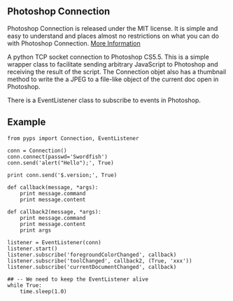 Photoshop Connection
--------------------

Photoshop Connection is released under the MIT license. It is simple and easy to understand and places almost no restrictions on what you can do with Photoshop Connection.
[More Information](http://en.wikipedia.org/wiki/MIT_License)

A python TCP socket connection to Photoshop CS5.5.  This is a simple
wrapper class to facilitate sending arbitrary JavaScript to Photoshop and
receiving the result of the script.  The Connection objet also has a
thumbnail method to write the a JPEG to a file-like object of the current doc
open in Photoshop.

There is a EventListener class to subscribe to events in Photoshop.

Example
-------

    from pyps import Connection, EventListener
    
    conn = Connection()
    conn.connect(passwd='Swordfish')
    conn.send('alert("Hello");', True)

    print conn.send('$.version;', True)

    def callback(message, *args):
        print message.command
        print message.content

    def callback2(message, *args):
        print message.command
        print message.content
        print args

    listener = EventListener(conn)
    listener.start()
    listener.subscribe('foregroundColorChanged', callback)
    listener.subscribe('toolChanged', callback2, (True, 'xxx'))
    listener.subscribe('currentDocumentChanged', callback)
    
    ## -- We need to keep the EventListener alive
    while True:
        time.sleep(1.0)